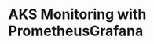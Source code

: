 # AKS Monitoring with PrometheusGrafana                                                                                                                                                                                                                                                                                                                                                                                                                                                              
